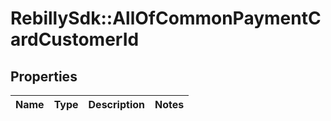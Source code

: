 # RebillySdk::AllOfCommonPaymentCardCustomerId

## Properties
Name | Type | Description | Notes
------------ | ------------- | ------------- | -------------

